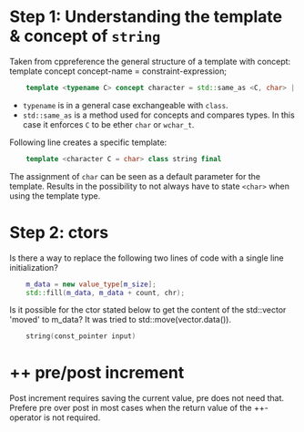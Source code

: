 # Step 1: Understanding the template & concept of `string`

Taken from cppreference the general structure of a template with concept:  
template <template-parameter-list> concept concept-name = constraint-expression;


```cpp
	template <typename C> concept character = std::same_as <C, char> || std::same_as <C, wchar_t>;
```

- `typename` is in a general case exchangeable with `class`.
- `std::same_as` is a method used for concepts and compares types. In this case it enforces `C` to be ether `char` or `wchar_t`.  

Following line creates a specific template:
```cpp
	template <character C = char> class string final
```

The assignment of `char` can be seen as a default parameter for the template. Results in the possibility to not always have to 
state `<char>` when using the template type.

# Step 2: ctors

Is there a way to replace the following two lines of code with a single line initialization?
```cpp
	m_data = new value_type[m_size];
    std::fill(m_data, m_data + count, chr);
```

Is it possible for the ctor stated below to get the content of the std::vector 'moved' to m_data?
It was tried to std::move(vector.data()).
```cpp
	string(const_pointer input)
```
# ++ pre/post increment

Post increment requires saving the current value, pre does not need that. Prefere pre over post in most cases when the return value of the ++-operator is not required.

